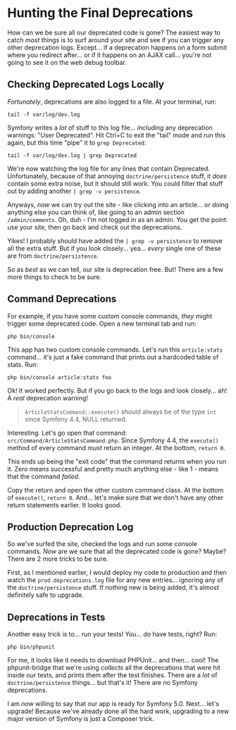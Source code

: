# Hunting the Final Deprecations

How can we be sure all our deprecated code is gone? The easiest way to catch *most*
things is to surf around your site and see if you can trigger any other deprecation
logs. Except... if a deprecation happens on a form submit where you redirect after...
or if it happens on an AJAX call... you're not going to see it on the web debug
toolbar.

## Checking Deprecated Logs Locally

*Fortunately*, deprecations are also logged to a file. At your terminal, run:

```terminal
tail -f var/log/dev.log
```

Symfony writes a *lot* of stuff to this log file... *including* any deprecation
warnings: "User Deprecated". Hit Ctrl+C to exit the "tail" mode and run this again,
but this time "pipe" it to `grep Deprecated`:

```terminal-silent
tail -f var/log/dev.log | grep Deprecated
```

We're now watching the log file for any lines that contain Deprecated. Unfortunately,
because of that annoying `doctrine/persistence` stuff, it *does* contain some extra
noise, but it should still work. You could filter that stuff out by adding another
`| grep -v persistence`.

Anyways, *now* we can try out the site - like clicking into an article... or doing
anything else you can think of, like going to an admin section `/admin/comments`.
Oh, duh - I'm not logged in as an admin. You get the point: use your site, then
go back and check out the deprecations.

Yikes! I probably *should* have added the `| grep -v persistence` to remove all
the extra stuff. But if you look closely... yea... *every* single one of these
are from `doctrine/persistence`.

So as *best* as we can tell, our site is deprecation free. But! There are a few
more things to check to be sure.

## Command Deprecations

For example, if you have some custom console commands, *they* might trigger some
deprecated code. Open a new terminal tab and run:

```terminal
php bin/console
```

This app has two custom console commands. Let's run this `article:stats` command...
it's just a fake command that prints out a hardcoded table of stats. Run:

```terminal
php bin/console article:stats foo
```

Ok! It worked perfectly. But if you go back to the logs and look closely...
ah! A *real* deprecation warning!

> `ArticleStatsCommand::execute()` should always be of the type `int` since
> Symfony 4.4, NULL returned.

Interesting. Let's go open that command: `src/Command/ArticleStatsCommand.php`.
Since Symfony 4.4, the `execute()` method of every command *must* return an integer.
At the bottom, `return 0`.

This ends up being the "exit code" that the command returns when you run it. Zero
means successful and pretty much anything else - like 1 - means that the command
*failed*.

Copy the return and open the other custom command class. At the bottom of `execute()`,
`return 0`. And... let's make sure that we don't have any other return statements
earlier. It looks good.

## Production Deprecation Log

So we've surfed the site, checked the logs and run some console commands. *Now*
are we sure that all the deprecated code is gone? Maybe? There are 2 more tricks
to be sure.

First, as I mentioned earlier, I would deploy my code to production and then
watch the `prod.deprecations.log` file for any new entries... ignoring any of
the `doctrine/persistence` stuff. If nothing new is being added, it's almost
definitely safe to upgrade.

## Deprecations in Tests

Another easy trick is to... run your tests! You... *do* have tests, right? Run:

```terminal
php bin/phpunit
```

For me, it looks like it needs to download PHPUnit... and then... cool! The
phpunit-bridge that we're using *collects* all the deprecations that were hit
inside our tests, and prints them after the test finishes. There are a *lot*
of `doctrine/persistence` things... but that's it! There are no Symfony deprecations.

I am *now* willing to say that our app is ready for Symfony 5.0. Next... let's
upgrade! Because we've already done all the hard work, upgrading to a new major
version of Symfony is just a Composer trick.
